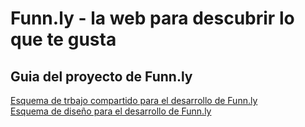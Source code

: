 # Funn.ly - la web para descubrir lo que te gusta

## Guia del proyecto de Funn.ly
[Esquema de trbajo compartido para el desarrollo de Funn.ly](https://github.com/bryandelgado99/Proyecto-Entertaiment-App/blob/7481770e57b423faf4bb7773679f42848b8a07fb/Workflow.md)  
[Esquema de diseño para el desarrollo de Funn.ly](https://github.com/bryandelgado99/Proyecto-Entertaiment-App/blob/7481770e57b423faf4bb7773679f42848b8a07fb/Design.md)
